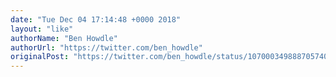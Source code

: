 ```yaml
---
date: "Tue Dec 04 17:14:48 +0000 2018"
layout: "like"
authorName: "Ben Howdle"
authorUrl: "https://twitter.com/ben_howdle"
originalPost: "https://twitter.com/ben_howdle/status/1070003498887057408"
---
```

